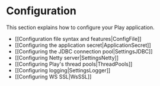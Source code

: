 <!--- Copyright (C) 2009-2016 Typesafe Inc. <http://www.typesafe.com> -->
# Configuration

This section explains how to configure your Play application.

- [[Configuration file syntax and features|ConfigFile]]
- [[Configuring the application secret|ApplicationSecret]]
- [[Configuring the JDBC connection pool|SettingsJDBC]]
- [[Configuring Netty server|SettingsNetty]]
- [[Configuring Play's thread pools|ThreadPools]]
- [[Configuring logging|SettingsLogger]]
- [[Configuring WS SSL|WsSSL]]